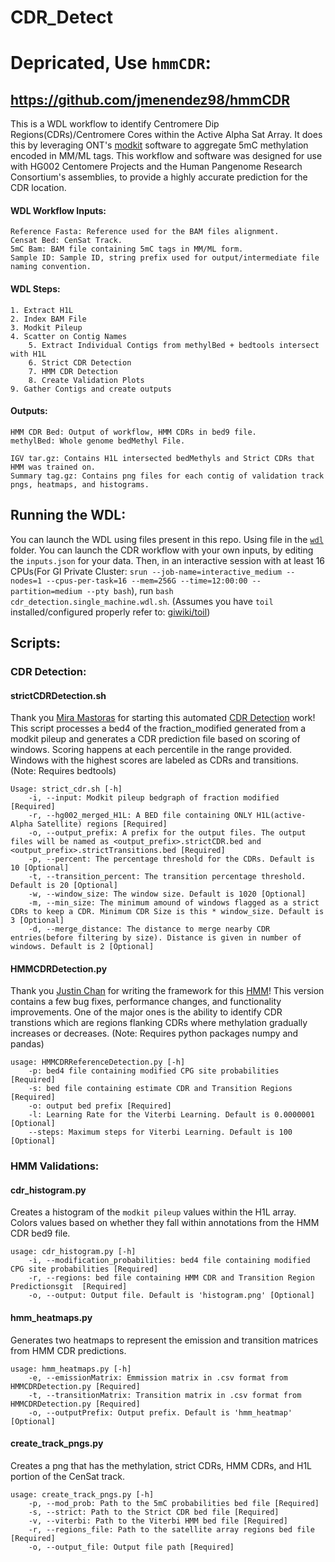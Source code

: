 # CDR_Detect

# Depricated, Use `hmmCDR`: 

## https://github.com/jmenendez98/hmmCDR

This is a WDL workflow to identify Centromere Dip Regions(CDRs)/Centromere Cores within the Active Alpha Sat Array. It does this by leveraging ONT's [modkit](https://github.com/nanoporetech/modkit) software to aggregate 5mC methylation encoded in MM/ML tags. This workflow and software was designed for use with HG002 Centomere Projects and the Human Pangenome Research Consortium's assemblies, to provide a highly accurate prediction for the CDR location. 

#### WDL Workflow Inputs:
    Reference Fasta: Reference used for the BAM files alignment.    
    Censat Bed: CenSat Track.    
    5mC Bam: BAM file containing 5mC tags in MM/ML form.     
    Sample ID: Sample ID, string prefix used for output/intermediate file naming convention.    

#### WDL Steps:
    1. Extract H1L
    2. Index BAM File
    3. Modkit Pileup
    4. Scatter on Contig Names
        5. Extract Individual Contigs from methylBed + bedtools intersect with H1L
        6. Strict CDR Detection
        7. HMM CDR Detection
        8. Create Validation Plots
    9. Gather Contigs and create outputs

#### Outputs:
    HMM CDR Bed: Output of workflow, HMM CDRs in bed9 file.
    methylBed: Whole genome bedMethyl File.
    
    IGV tar.gz: Contains H1L intersected bedMethyls and Strict CDRs that HMM was trained on.
    Summary tag.gz: Contains png files for each contig of validation track pngs, heatmaps, and histograms.

## Running the WDL:
You can launch the WDL using files present in this repo. Using file in the [`wdl`](./wdl) folder. You can launch the CDR workflow with your own inputs, by editing the `inputs.json` for your data. Then, in an interactive session with at least 16 CPUs(For GI Private Cluster: `srun --job-name=interactive_medium --nodes=1 --cpus-per-task=16 --mem=256G --time=12:00:00 --partition=medium --pty bash`), run `bash cdr_detection.single_machine.wdl.sh`. (Assumes you have `toil` installed/configured properly refer to: [giwiki/toil](https://giwiki.gi.ucsc.edu/index.php?title=Phoenix_WDL_Tutorial))

## Scripts:

### CDR Detection:

#### strictCDRDetection.sh    
Thank you [Mira Mastoras](https://github.com/miramastoras) for starting this automated [CDR Detection](https://github.com/miramastoras/CDR_detect/tree/main) work! This script processes a bed4 of the fraction_modified generated from a modkit pileup and generates a CDR prediction file based on scoring of windows. Scoring happens at each percentile in the range provided. Windows with the highest scores are labeled as CDRs and transitions. (Note: Requires bedtools)
```
Usage: strict_cdr.sh [-h]
    -i, --input: Modkit pileup bedgraph of fraction modified [Required]
    -r, --hg002_merged_H1L: A BED file containing ONLY H1L(active-Alpha Satellite) regions [Required]
    -o, --output_prefix: A prefix for the output files. The output files will be named as <output_prefix>.strictCDR.bed and <output_prefix>.strictTransitions.bed [Required]
    -p, --percent: The percentage threshold for the CDRs. Default is 10 [Optional]
    -t, --transition_percent: The transition percentage threshold. Default is 20 [Optional]
    -w, --window_size: The window size. Default is 1020 [Optional]
    -m, --min_size: The minimum amound of windows flagged as a strict CDRs to keep a CDR. Minimum CDR Size is this * window_size. Default is 3 [Optional]
    -d, --merge_distance: The distance to merge nearby CDR entries(before filtering by size). Distance is given in number of windows. Default is 2 [Optional]
```

#### HMMCDRDetection.py
Thank you [Justin Chan](https://github.com/Justinmchan408) for writing the framework for this [HMM](https://github.com/Justinmchan408/HMMCDRDetection)! This version contains a few bug fixes, performance changes, and functionality improvements. One of the major ones is the ability to identify CDR transtions which are regions flanking CDRs where methylation gradually increases or decreases. (Note: Requires python packages numpy and pandas)
```
usage: HMMCDRReferenceDetection.py [-h]  
    -p: bed4 file containing modified CPG site probabilities [Required]
    -s: bed file containing estimate CDR and Transition Regions [Required]
    -o: output bed prefix [Required]
    -l: Learning Rate for the Viterbi Learning. Default is 0.0000001 [Optional]
    --steps: Maximum steps for Viterbi Learning. Default is 100 [Optional]
```

### HMM Validations:

#### cdr_histogram.py
Creates a histogram of the `modkit pileup` values within the H1L array. Colors values based on whether they fall within annotations from the HMM CDR bed9 file. 
```
usage: cdr_histogram.py [-h]  
    -i, --modification_probabilities: bed4 file containing modified CPG site probabilities [Required]
    -r, --regions: bed file containing HMM CDR and Transition Region Predictionsgit  [Required]
    -o, --output: Output file. Default is 'histogram.png' [Optional]
```

#### hmm_heatmaps.py
Generates two heatmaps to represent the emission and transition matrices from HMM CDR predictions. 
```
usage: hmm_heatmaps.py [-h]  
    -e, --emissionMatrix: Emmission matrix in .csv format from HMMCDRDetection.py [Required]
    -t, --transitionMatrix: Transition matrix in .csv format from HMMCDRDetection.py [Required]
    -o, --outputPrefix: Output prefix. Default is 'hmm_heatmap' [Optional]
```

#### create_track_pngs.py
Creates a png that has the methylation, strict CDRs, HMM CDRs, and H1L portion of the CenSat track. 
```
usage: create_track_pngs.py [-h]  
    -p, --mod_prob: Path to the 5mC probabilities bed file [Required]
    -s, --strict: Path to the Strict CDR bed file [Required]
    -v, --viterbi: Path to the Viterbi HMM bed file [Required]
    -r, --regions_file: Path to the satellite array regions bed file [Required]
    -o, --output_file: Output file path [Required]
```

